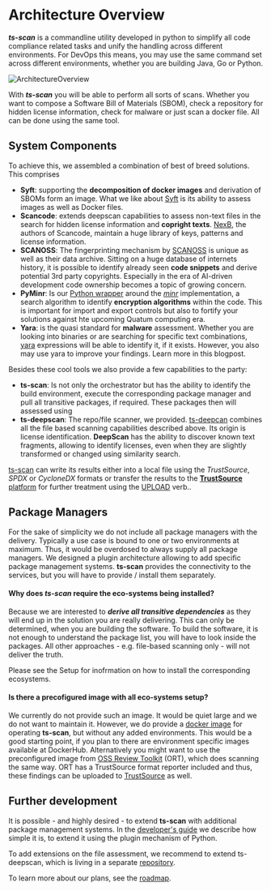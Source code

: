 # Architecture Overview

***ts-scan*** is a commandline utility developed in python to simplify all code compliance related tasks and unify the handling across different environments. For DevOps this means, you may use the same command set across different environments, whether you are building Java, Go or Python.

![ArchitectureOverview](/ts-scan/assets/tsScanArchitecture.001.png)

With ***ts-scan*** you will be able to perform all sorts of scans. Whether you want to compose a Software Bill of Materials (SBOM), check a repository for hidden license information, check for malware or just scan a docker file. All can be done using the same tool. 

## System Components

To achieve this, we assembled a combination of best of breed solutions. This comprises

* **Syft**: supporting the **decomposition of docker images** and derivation of SBOMs form an image. What we like about [Syft](https://github.com/anchore/syft) is its ability to assess images as well as Docker files.
* **Scancode**: extends deepscan capabilities to assess non-text files in the search for hidden license information and **copright texts**. [NexB](https://github.com/aboutcode-org/scancode-toolkit), the authors of Scancode, maintain a huge library of keys, patterns and license information. 
* **SCANOSS**: The fingerprinting mechanism by [SCANOSS](https://scanoss.com) is unique as well as their data archive. Sitting on a huge database of internets history, it is possible to identify already seen **code snippets** and derive potential 3rd party copyrights. Especially in the era of AI-driven development code ownership becomes a topic of growing concern. 
* **PyMinr**: Is our [Python wrapper](https://github.com/trustsource/pyminr) around the *[minr](https://github.com/scanoss/minr)* implementation, a search algorithm to identify **encryption algorithms** within the code. This is important for import and export controls but also to fortify your solutions against hte upcoming Quatum computing era.
* **Yara**: is the quasi standard for **malware** assessment. Whether you are looking into binaries or are searching for specific text combinations, [yara](https://github.com/VirusTotal/yara) expressions will be able to identify it, if it exists. However, you also may use yara to improve your findings. Learn more in this blogpost.

Besides these cool tools we also provide a few capabilities to the party:

* **ts-scan**: Is not only the orchestrator but has the ability to identify the build environment, execute the corresponding package manager and pull all transitive packages, if required. These packages then will assessed using 
* **ts-deepscan**: The repo/file scanner, we provided. [ts-deepcan](https://github.com/trustsource/ts-deepscan) combines all the file based scanning capabilities described above. Its origin is license identification. **DeepScan** has the ability to discover known text fragments, allowing to identify licenses, even when they are slightly transformed or changed using similarity search.  

 [ts-scan](https://github.com/trustsource/ts-scan) can write its results either into a local file using the *TrustSource*, *SPDX* or *CycloneDX* formats or transfer the results to the [**TrustSource** platform](https://app.trustsource.io/) for further treatment using the [UPLOAD](/ts-scan/index) verb..

## Package Managers

For the sake of simplicity we do not include all package managers with the delivery. Typically a use case is bound to one or two environments at maximum. Thus, it would be overdosed to always supply all package managers. We designed a plugin architecture allowing to add specific package management systems. **ts-scan** provides the connectivity to the services, but you will have to provide / install them separately. 

#### Why does *ts-scan* require the eco-systems being installed?

Because we are interested to ***derive all transitive dependencies*** as they will end up in the solution you are really delivering. This can only be determined, when you are building the software. To build the software, it is not enough to understand the package list, you will have to look inside the packages. All other  approaches - e.g. file-based scanning only - will not deliver the truth. 

Please see the Setup for inofrmation on how to install the corresponding ecosystems. 

#### Is there a precofigured image with all eco-systems setup?

We currently do not provide such an image. It would be quiet large and we do not want to maintain it. However, we do provide a [docker image](https://github.com/TrustSource/ts-scan/blob/main/Dockerfile) for operating **ts-scan**, but without any added environments. This would be a good starting point, if you plan to  there are environment specific images available at DockerHub. Alternatively you might want to use the preconfigured image from [OSS Review Toolkit](https://github.com/doubleopen-project/ort) (ORT), which does scanning the same way. ORT has a TrustSource format reporter included and thus, these findings can be uploaded to [TrustSource](https://app.trustsource.io) as well. 



## Further development

It is possible - and highly desired - to extend **ts-scan** with additional package management systems. In the [developer's guide](/ts-scan/guidelines.md) we describe how simple it is, to extend it using the plugin mechanism of Python. 

To add extensions on the file assessment, we recommend to extend ts-deepscan, which is living in a separate [repository](https://github.com/trustsource/ts-deepscan).

To learn more about our plans, see the [roadmap](/ts-scan/roadmap.md).